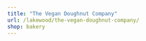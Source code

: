 ```yaml
---
title: "The Vegan Doughnut Company"
url: /lakewood/the-vegan-doughnut-company/
shop: bakery
---
```

